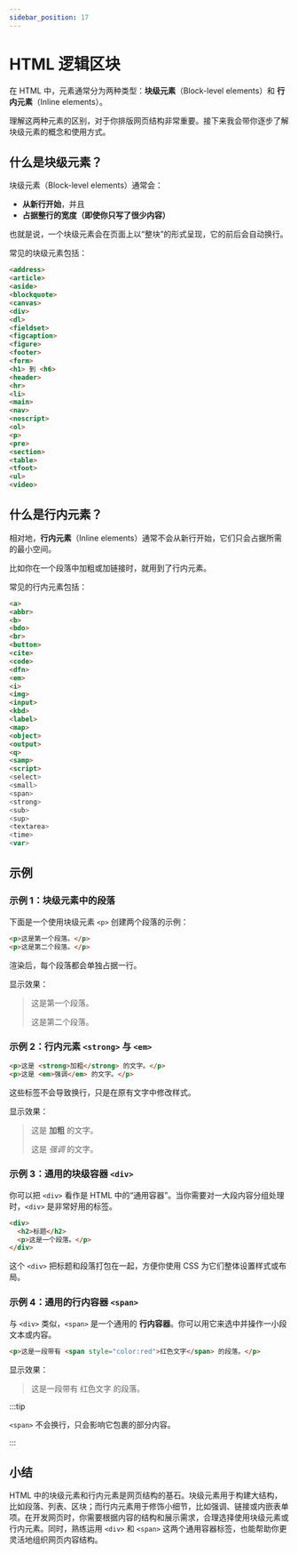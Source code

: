 ```yaml
---
sidebar_position: 17
---
```


# HTML 逻辑区块

在 HTML 中，元素通常分为两种类型：**块级元素**（Block-level elements）和 **行内元素**（Inline elements）。

理解这两种元素的区别，对于你排版网页结构非常重要。接下来我会带你逐步了解块级元素的概念和使用方式。



## 什么是块级元素？

块级元素（Block-level elements）通常会：

- **从新行开始**，并且
- **占据整行的宽度（即使你只写了很少内容）**

也就是说，一个块级元素会在页面上以“整块”的形式呈现，它的前后会自动换行。

常见的块级元素包括：

```html showLineNumbers
<address>
<article>
<aside>
<blockquote>
<canvas>
<div>
<dl>
<fieldset>
<figcaption>
<figure>
<footer>
<form>
<h1> 到 <h6>
<header>
<hr>
<li>
<main>
<nav>
<noscript>
<ol>
<p>
<pre>
<section>
<table>
<tfoot>
<ul>
<video>
```



## 什么是行内元素？

相对地，**行内元素**（Inline elements）通常不会从新行开始，它们只会占据所需的最小空间。

比如你在一个段落中加粗或加链接时，就用到了行内元素。

常见的行内元素包括：

```html showLineNumbers
<a>
<abbr>
<b>
<bdo>
<br>
<button>
<cite>
<code>
<dfn>
<em>
<i>
<img>
<input>
<kbd>
<label>
<map>
<object>
<output>
<q>
<samp>
<script>
<select>
<small>
<span>
<strong>
<sub>
<sup>
<textarea>
<time>
<var>
```



## 示例

### 示例 1：块级元素中的段落

下面是一个使用块级元素 `<p>` 创建两个段落的示例：

```html
<p>这是第一个段落。</p>
<p>这是第二个段落。</p>
```

渲染后，每个段落都会单独占据一行。

显示效果：

> <p>这是第一个段落。</p>
> <p>这是第二个段落。</p>



### 示例 2：行内元素 `<strong>` 与 `<em>`

```html
<p>这是 <strong>加粗</strong> 的文字。</p>
<p>这是 <em>强调</em> 的文字。</p>
```

这些标签不会导致换行，只是在原有文字中修改样式。

显示效果：

> <p>这是 <strong>加粗</strong> 的文字。</p>
> <p>这是 <em>强调</em> 的文字。</p>



### 示例 3：通用的块级容器 `<div>`

你可以把 `<div>` 看作是 HTML 中的“通用容器”。当你需要对一大段内容分组处理时，`<div>` 是非常好用的标签。

```html
<div>
  <h2>标题</h2>
  <p>这是一个段落。</p>
</div>
```

这个 `<div>` 把标题和段落打包在一起，方便你使用 CSS 为它们整体设置样式或布局。



### 示例 4：通用的行内容器 `<span>`

与 `<div>` 类似，`<span>` 是一个通用的 **行内容器**。你可以用它来选中并操作一小段文本或内容。

```html
<p>这是一段带有 <span style="color:red">红色文字</span> 的段落。</p>
```

显示效果：

> 这是一段带有 <span class="text-red">红色文字</span> 的段落。

:::tip

`<span>` 不会换行，只会影响它包裹的部分内容。

:::



## 小结

HTML 中的块级元素和行内元素是网页结构的基石。块级元素用于构建大结构，比如段落、列表、区块；而行内元素用于修饰小细节，比如强调、链接或内嵌表单项。在开发网页时，你需要根据内容的结构和展示需求，合理选择使用块级元素或行内元素。同时，熟练运用 `<div>` 和 `<span>` 这两个通用容器标签，也能帮助你更灵活地组织网页内容结构。
